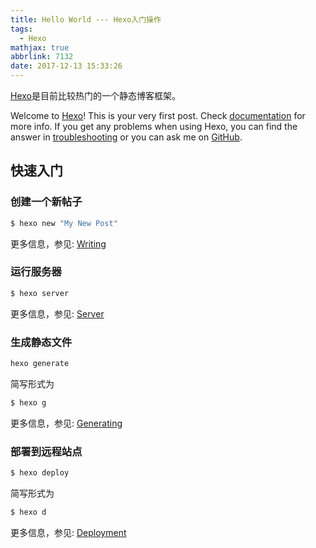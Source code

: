 ```yaml
---
title: Hello World --- Hexo入门操作
tags:
  - Hexo
mathjax: true
abbrlink: 7132
date: 2017-12-13 15:33:26
---
```


[Hexo](https://hexo.io/)是目前比较热门的一个静态博客框架。

Welcome to [Hexo](https://hexo.io/)! This is your very first post. Check [documentation](https://hexo.io/docs/) for more info. If you get any problems when using Hexo, you can find the answer in [troubleshooting](https://hexo.io/docs/troubleshooting.html) or you can ask me on [GitHub](https://github.com/hexojs/hexo/issues).

<!-- more -->

## 快速入门

### 创建一个新帖子

``` bash
$ hexo new "My New Post"
```

更多信息，参见: [Writing](https://hexo.io/docs/writing.html)

### 运行服务器

``` bash
$ hexo server
```

更多信息，参见: [Server](https://hexo.io/docs/server.html)

### 生成静态文件

``` bash
hexo generate
```

简写形式为

``` bash
$ hexo g
```

更多信息，参见: [Generating](https://hexo.io/docs/generating.html)

### 部署到远程站点

``` bash
$ hexo deploy
```

简写形式为

``` bash
$ hexo d
```

更多信息，参见: [Deployment](https://hexo.io/docs/deployment.html)
